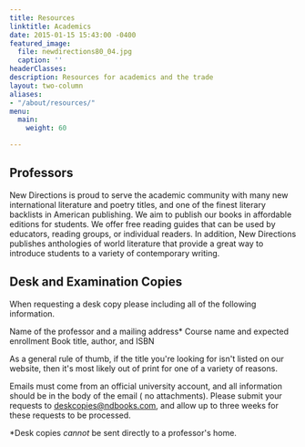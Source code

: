 ```yaml
---
title: Resources
linktitle: Academics
date: 2015-01-15 15:43:00 -0400
featured_image:
  file: newdirections80_04.jpg
  caption: ''
headerClasses:
description: Resources for academics and the trade
layout: two-column
aliases:
- "/about/resources/"
menu:
  main:
    weight: 60

---
```

## Professors

New Directions is proud to serve the academic community with many new international literature and poetry titles, and one of the finest literary backlists in American publishing. We aim to publish our books in affordable editions for students. We offer free reading guides that can be used by educators, reading groups, or individual readers. In addition, New Directions publishes anthologies of world literature that provide a great way to introduce students to a variety of contemporary writing.

## Desk and Examination Copies

When requesting a desk copy please including all of the following information.

Name of the professor and a mailing address*
Course name and expected enrollment
Book title, author, and ISBN

As a general rule of thumb, if the title you're looking for isn't listed on our website, then it's most likely out of print for one of a variety of reasons.

Emails must come from an official university account, and all information should be in the body of the email ( no attachments). Please submit your requests to [deskcopies@ndbooks.com](mailto:deskcopies@ndbooks.com), and allow up to three weeks for these requests to be processed.

*Desk copies _cannot_ be sent directly to a professor's home.

